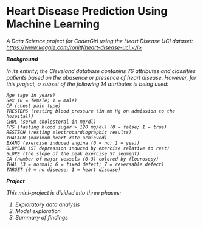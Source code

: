 <H1>Heart Disease Prediction Using Machine Learning</H1>

<i>A Data Science project for CoderGirl using the Heart Disease UCI dataset: https://www.kaggle.com/ronitf/heart-disease-uci.</i>

<b>Background</b>

In its entirity, the Cleveland database contanins 76 attributes and classifies patients based on the abasence or presence of heart disease. However, for this project, a subset of the following 14 attributes is being used:

    Age (age in years)
    Sex (0 = female; 1 = male)
    CP (chest pain type)
    TRESTBPS (resting blood pressure (in mm Hg on admission to the hospital))
    CHOL (serum cholestoral in mg/dl)
    FPS (fasting blood sugar > 120 mg/dl) (0 = false; 1 = true)
    RESTECH (resting electrocardiographic results)
    THALACH (maximum heart rate achieved)
    EXANG (exercise induced angina (0 = no; 1 = yes))
    OLDPEAK (ST depression induced by exercise relative to rest)
    SLOPE (the slope of the peak exercise ST segment)
    CA (number of major vessels (0-3) colored by flourosopy)
    THAL (3 = normal; 6 = fixed defect; 7 = reversable defect)
    TARGET (0 = no disease; 1 = heart disease)

<b>Project</b>

This mini-project is divided into three phases:
1. Exploratory data analysis
2. Model exploration
3. Summary of findings
